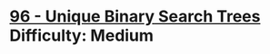 # [96 - Unique Binary Search Trees](https://leetcode.com/problems/unique-binary-search-trees/) </br> Difficulty: Medium